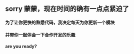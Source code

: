 ## sorry 蒙蒙，现在时间的确有一点点紧迫了

#### 为了让你更快的熟悉代码，我决定每天为你更新一个模块

#### 并带你一起体会一下合作开发的乐趣

#### are you ready?

